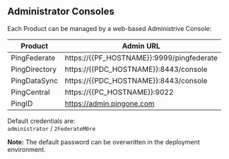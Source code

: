 ## Administrator Consoles
Each Product can be managed by a web-based Administrive Console:

| Product | Admin URL |
| --- | --- |
| PingFederate | https://{{PF_HOSTNAME}}:9999/pingfederate |
| PingDirectory | https://{{PDC_HOSTNAME}}:8443/console |
| PingDataSync | https://{{PDC_HOSTNAME}}:8443/console |
| PingCentral | https://{{PC_HOSTNAME}}:9022 |
| PingID | https://admin.pingone.com |

Default credentials are:  
`administrator` / `2FederateM0re`

**Note:** The default password can be overwritten in the deployment environment.